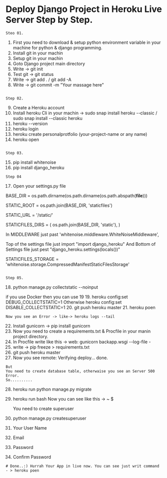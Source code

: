 
# Deploy Django Project in Heroku Live Server Step by Step.


```
Steo 01.
```
01. First you need to download & setup python environment variable in your machine for python & django programming.
02. Install git in your machin
03. Setup git in your machin
04. Goto Django project main directory
05. Write -> git init
06. Test git -> git status
07. Write -> git add . / git add -A
08. Write -> git commit -m "Your massage here"
```

Step 02.
```
09. Create a Heroku account
10. Install heroku Cli in your machin -> sudo snap install heroku --classic / sudo snap install --classic heroku
11. heroku --version
12. heroku login
13. heroku create personalprotfolio (your-project-name or any name)
14. heroku open
```

Step 03.
```
15. pip install whitenoise
16. pip install django_heroku
```
Step 04
```
17. Open your settings.py file

BASE_DIR = os.path.dirname(os.path.dirname(os.path.abspath(__file__)))

STATIC_ROOT = os.path.join(BASE_DIR, 'staticfiles')

STATIC_URL = '/static/'

STATICFILES_DIRS = (
    os.path.join(BASE_DIR, 'static'),
)

In MIDDLEWARE just past 'whitenoise.middleware.WhiteNoiseMiddleware',

Top of the settings file just import "import django_heroku" And Bottom of Settings file just pest "django_heroku.settings(locals())"

STATICFILES_STORAGE = 'whitenoise.storage.CompressedManifestStaticFilesStorage'
```

Step 05.
```
18. python manage.py collectstatic --noinput

if you use Docker then you can use 19
19. heroku config:set DEBUG_COLLECTSTATIC=1 
Otherwise
    heroku config:set DISABLE_COLLECTSTATIC=1
20. git push heroku master
21. heroku poen 
```
Now you see an Error -> like-> heroku logs --tail
```
22. Install gunicorn -> pip install gunicorn
23. Now you need to create a requirements.txt & Procfile in your manin project directory.
24. In Procfile write like this -> web: gunicorn backapp.wsgi --log-file -
25. write -> pip freeze > requirements.txt
26. git push heroku master
27. Now you see remote: Verifying deploy... done.
```
But
You need to create database table, otherwaise you see an Server 500 Error.
So..........
```
28. heroku run python manage.py migrate
29. heroku run bash
Now you can  see like this ->  ~ $ 

    You need to create superuser
30. python manage.py createsuperuser
31. Your User Name
32. Email
33. Password
34. Confirm Password

```
# Done..:) Hurrah Your App in live now. You can see just writ command - > heroku poen
```
